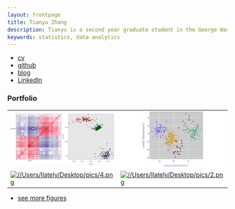 ```yaml
---
layout: frontpage
title: Tianyu Zhang
description: Tianyu is a second year graduate student in the George Washington University. She currently is persuing the Master's degree in Engineering Management with a focus in Economics, Cost and Finance Engineering.
keywords: statistics, data analytics
---
```


<div class="navbar">
  <div class="navbar-inner">
      <ul class="nav">
          <li><a href="{{ BASE_PATH }}/Users/llately/Desktop/Resume_Tianyu_111b.pdf">cv</a></li>
          <li><a href="https://github.com/tianyuzhanggwu">github</a></li>
          <li><a href="http://kbroman.org/blog">blog</a></li>
          <li><a href="https://https://www.linkedin.com/in/gwu-tianyu-zhang/">LinkedIn</a></li>
      </ul>
  </div>
</div>

### <a name="Portfolio"></a>Portfolio

<table class="wide">
<tr>
  <td class="left">
    <a href="pages/publpics/iplotCorr.html">
        <img src="assets/publpics/iplotCorr.png" alt="R/qtlcharts example" title="R/qtlcharts example"/>
    </a>
  </td>
  <td class="right">
    <a href="pages/publpics/tian2016_fig4.html">
        <img src="assets/publpics/tian2016_fig4.png" alt="assets/publpics/tian2016_fig4.png" title="assets/publpics/tian2016_fig4.png"/>
    </a>
  </td>
</tr>
<tr>
  <td class="left">
    <a href="pages/publpics/samplemixups_fig7.html">
        <img src="//Users/llately/Desktop/pics/4.png" alt="//Users/llately/Desktop/pics/4.png" title="//Users/llately/Desktop/pics/4.png"/>
    </a>
  </td>
  <td class="right">
    <a href="pages/publpics/isletc6_fig4.html">
        <img src="//Users/llately/Desktop/pics/2.png" alt="//Users/llately/Desktop/pics/2.png" title="//Users/llately/Desktop/pics/2.png"/>
    </a>
  </td>
</tr>
</table>

<div class="navbar">
  <div class="navbar-inner">
      <ul class="nav">
          <li><a href="morefigs.html">see more figures</a></li>
      </ul>
  </div>
</div>
